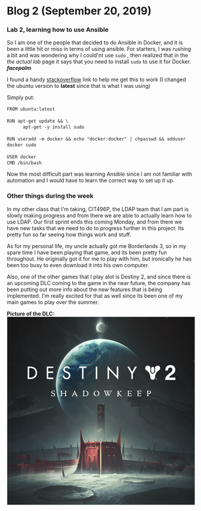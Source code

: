 # Blog 2 (September 20, 2019)

### Lab 2, learning how to use Ansible

So I am one of the people that decided to do Ansible in Docker, and it is been a little hit or miss in terms of using ansible.  For starters, I was rushing a bit and was wondering why I could'nt use `sudo` , then realized that in the _the actual lab_ page it says that you need to install `sudo` to use it for Docker. **_facepalm_**


I found a handy [stackoverflow](https://stackoverflow.com/q/25845538) link to help me get this to work (I changed the ubuntu version to **latest** since that is what I was using)

Simply put:
```
FROM ubuntu:latest

RUN apt-get update && \
      apt-get -y install sudo

RUN useradd -m docker && echo "docker:docker" | chpasswd && adduser docker sudo

USER docker
CMD /bin/bash
```

Now the most difficult part was learning Ansible since I am not familiar with automation and I would have to learn the correct way to set up it up.

### Other things during the week

In my other class that I'm taking, CIT496P, the LDAP team that I am part is slowly making progress and from there we are able to actually learn how to use LDAP.  Our first sprint ends this coming Monday, and from there we have new tasks that we need to do to progress further in this project.  Its pretty fun so far seeing how things work and stuff.

As for my personal life, my uncle actually got me Borderlands 3, so in my spare time I have been playing that game, and its been pretty fun throughout. He originally got it for me to play with him, but ironically he has been too busy to even download it into his own computer. 

Also, one of the other games that I play alot is Destiny 2, and since there is an upcoming DLC coming to the game in the near future, the company has been putting out more info about the new features that is being implemented.  I'm really excited for that as well since its been one of my main games to play over the summer. 

**Picture of the DLC:**
![Shadowkeep](https://github.com/FurenchiFurai/furenchifurai.github.io/blob/master/Destiny%202%20Shadowkeep.png?raw=true)

